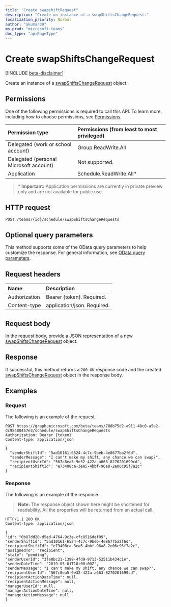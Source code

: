 ```yaml
---
title: "Create swapshiftRequest"
description: "Create an instance of a swapShiftsChangeRequest."
localization_priority: Normal
author: "akumar39"
ms.prod: "microsoft-teams"
doc_type: "apiPageType"
---
```


# Create swapShiftsChangeRequest

[!INCLUDE [beta-disclaimer](../../includes/beta-disclaimer.md)]

Create an instance of a [swapShiftsChangeRequest](../resources/swapshiftschangerequest.md) object.

## Permissions

One of the following permissions is required to call this API. To learn more, including how to choose permissions, see [Permissions](/graph/permissions-reference).

| Permission type                        | Permissions (from least to most privileged) |
|:---------------------------------------|:--------------------------------------------|
| Delegated (work or school account)     | Group.ReadWrite.All |
| Delegated (personal Microsoft account) | Not supported. |
| Application                            | Schedule.ReadWrite.All* |

>\* **Important:** Application permissions are currently in private preview only and are not available for public use.

## HTTP request

<!-- { "blockType": "ignored" } -->

```http
POST /teams/{id}/schedule/swapShiftsChangeRequests
```

## Optional query parameters

This method supports some of the OData query parameters to help customize the response. For general information, see [OData query parameters](/graph/query-parameters).

## Request headers

| Name      |Description|
|:----------|:----------|
| Authorization | Bearer {token}. Required. |
| Content-type | application/json. Required.|

## Request body
In the request body, provide a JSON representation of a new [swapShiftsChangeRequest](../resources/swapshiftschangerequest.md) object.

## Response

If successful, this method returns a `200 OK` response code and the created [swapShiftsChangeRequest](../resources/swapshiftschangerequest.md) object in the response body.

## Examples

### Request

The following is an example of the request.
<!-- {
  "blockType": "request"
}-->

```http
POST https://graph.microsoft.com/beta/teams/788b75d2-a911-48c0-a5e2-dc98480457e3/schedule/swapShiftsChangeRequests
Authorization: Bearer {token}
Content-type: application/json

{
  "senderShiftId": "5ad10161-6524-4c7c-9beb-4e8677ba2f6d",
  "senderMessage": "I can't make my shift, any chance we can swap?",
  "recipientUserId": "567c8ea5-9e32-422a-a663-8270201699cd",
  "recipientShiftId": "e73408ca-3ea5-4bbf-96a8-2e06c95f7a2c"
}
```

### Response

The following is an example of the response.

> **Note:** The response object shown here might be shortened for readability. All the properties will be returned from an actual call.

<!-- {
  "blockType": "response",
  "truncated": true,
  "@odata.type": "microsoft.graph.swapShiftsChangeRequest"
} -->

```http
HTTP/1.1 200 OK
Content-type: application/json

{
"id": "0b87dd20-d5ed-4764-9c3e-cfc8516def09",
"senderShiftId": "5ad10161-6524-4c7c-9beb-4e8677ba2f6d",
"recipientShiftId": "e73408ca-3ea5-4bbf-96a8-2e06c95f7a2c",
"assignedTo": "recipient",
"state": "pending",
"senderUserId": "3fe0bc21-1398-4fd9-9713-52511b434c1e",
"senderDateTime": "2019-05-01T10:00:00Z",
"senderMessage": "I can't make my shift, any chance we can swap?",
"recipientUserId": "567c8ea5-9e32-422a-a663-8270201699cd",
"recipientActionDateTime": null,
"recipientActionMessage": null,
"managerUserId": null,
"managerActionDateTime": null,
"managerActionMessage": null
}
```

<!-- uuid: 16cd6b66-4b1a-43a1-adaf-3a886856ed98
2019-02-04 14:57:30 UTC -->
<!-- {
  "type": "#page.annotation",
  "description": "Create swapShiftRequest",
  "keywords": "",
  "section": "documentation",
  "tocPath": ""
}-->

